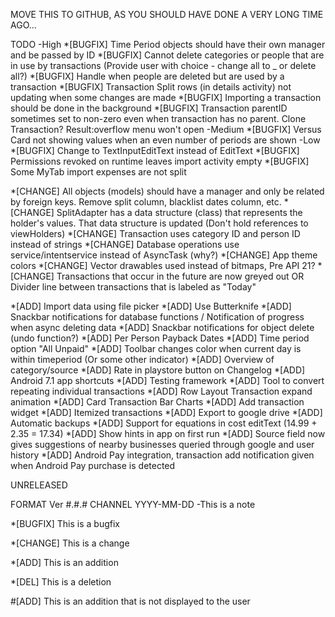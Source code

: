 MOVE THIS TO GITHUB, AS YOU SHOULD HAVE DONE A VERY LONG TIME AGO...


TODO
-High
*[BUGFIX] Time Period objects should have their own manager and be passed by ID
*[BUGFIX] Cannot delete categories or people that are in use by transactions (Provide user with choice - change all to _ or delete all?)
*[BUGFIX] Handle when people are deleted but are used by a transaction
*[BUGFIX] Transaction Split rows (in details activity) not updating when some changes are made
*[BUGFIX] Importing a transaction should be done in the background
*[BUGFIX] Transaction parentID sometimes set to non-zero even when transaction has no parent. Clone Transaction? Result:overflow menu won't open
-Medium
*[BUGFIX] Versus Card not showing values when an even number of periods are shown
-Low
*[BUGFIX] Change to TextInputEditText instead of EditText
*[BUGFIX] Permissions revoked on runtime leaves import activity empty
*[BUGFIX] Some MyTab import expenses are not split

*[CHANGE] All objects (models) should have a manager and only be related by foreign keys. Remove split column, blacklist dates column, etc.
*[CHANGE] SplitAdapter has a data structure (class) that represents the holder's values. That data structure is updated (Don't hold references to viewHolders)
*[CHANGE] Transaction uses category ID and person ID instead of strings
*[CHANGE] Database operations use service/intentservice instead of AsyncTask (why?)
*[CHANGE] App theme colors
*[CHANGE] Vector drawables used instead of bitmaps, Pre API 21?
*[CHANGE] Transactions that occur in the future are now greyed out OR Divider line between transactions that is labeled as "Today"

*[ADD] Import data using file picker
*[ADD] Use Butterknife
*[ADD] Snackbar notifications for database functions / Notification of progress when async deleting data
*[ADD] Snackbar notifications for object delete (undo function?)
*[ADD] Per Person Payback Dates
*[ADD] Time period option "All Unpaid"
*[ADD] Toolbar changes color when current day is within timeperiod (Or some other indicator)
*[ADD] Overview of category/source
*[ADD] Rate in playstore button on Changelog
*[ADD] Android 7.1 app shortcuts
*[ADD] Testing framework
*[ADD] Tool to convert repeating individual transactions
*[ADD] Row Layout Transaction expand animation
*[ADD] Card Transaction Bar Charts
*[ADD] Add transaction widget
*[ADD] Itemized transactions
*[ADD] Export to google drive
*[ADD] Automatic backups
*[ADD] Support for equations in cost editText (14.99 + 2.35 = 17.34)
*[ADD] Show hints in app on first run
*[ADD] Source field now gives suggestions of nearby businesses queried through google and user history
*[ADD] Android Pay integration, transaction add notification given when Android Pay purchase is detected


UNRELEASED



FORMAT
Ver #.#.# CHANNEL YYYY-MM-DD
-This is a note

*[BUGFIX] This is a bugfix

*[CHANGE] This is a change

*[ADD] This is an addition

*[DEL] This is a deletion

#[ADD] This is an addition that is not displayed to the user